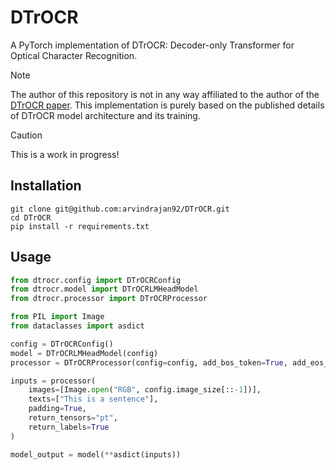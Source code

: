 # DTrOCR
A PyTorch implementation of DTrOCR: Decoder-only Transformer for Optical Character Recognition.

> [!NOTE]
>
> The author of this repository is not in any way affiliated to the author of the [DTrOCR paper](https://doi.org/10.48550/arXiv.2308.15996). This implementation is purely based on the published details of DTrOCR model architecture and its training.

> [!CAUTION]
>
> This is a work in progress!

## Installation

```shell
git clone git@github.com:arvindrajan92/DTrOCR.git
cd DTrOCR
pip install -r requirements.txt
```

## Usage

```python
from dtrocr.config import DTrOCRConfig
from dtrocr.model import DTrOCRLMHeadModel
from dtrocr.processor import DTrOCRProcessor

from PIL import Image
from dataclasses import asdict

config = DTrOCRConfig()
model = DTrOCRLMHeadModel(config)
processor = DTrOCRProcessor(config=config, add_bos_token=True, add_eos_token=True)

inputs = processor(
    images=[Image.open("RGB", config.image_size[::-1])],
    texts=["This is a sentence"],
    padding=True,
    return_tensors="pt",
    return_labels=True
)

model_output = model(**asdict(inputs))
```

